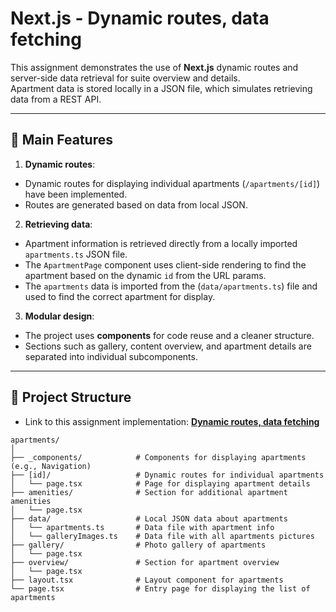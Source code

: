 # Next.js - Dynamic routes, data fetching

This assignment demonstrates the use of **Next.js** dynamic routes and server-side data retrieval for suite overview and details. <br>
Apartment data is stored locally in a JSON file, which simulates retrieving data from a REST API.

---

## 🎯 **Main Features**

1. **Dynamic routes**:
 - Dynamic routes for displaying individual apartments (`/apartments/[id]`) have been implemented.
 - Routes are generated based on data from local JSON.

2. **Retrieving data**:
 - Apartment information is retrieved directly from a locally imported `apartments.ts` JSON file.
 - The `ApartmentPage` component uses client-side rendering to find the apartment based on the dynamic `id` from the URL params.
 - The `apartments` data is imported from the (`data/apartments.ts`) file and used to find the correct apartment for display.

3. **Modular design**:
 - The project uses **components** for code reuse and a cleaner structure.
 - Sections such as gallery, content overview, and apartment details are separated into individual subcomponents.

---

## 📂  Project Structure

- Link to this assignment implementation: [**Dynamic routes, data fetching**](/source/src/app/apartments/) 

```plaintext
apartments/
│
├── _components/            # Components for displaying apartments (e.g., Navigation)
├── [id]/                   # Dynamic routes for individual apartments
│   └── page.tsx            # Page for displaying apartment details
├── amenities/              # Section for additional apartment amenities
│   └── page.tsx       
├── data/                   # Local JSON data about apartments
│   └── apartments.ts       # Data file with apartment info
│   └── galleryImages.ts    # Data file with all apartments pictures
├── gallery/                # Photo gallery of apartments
│   └── page.tsx        
├── overview/               # Section for apartment overview
│   └── page.tsx           
├── layout.tsx              # Layout component for apartments
└── page.tsx                # Entry page for displaying the list of apartments

